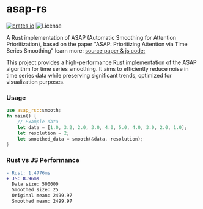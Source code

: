 # asap-rs
[![crates.io](https://img.shields.io/crates/v/asap-rs.svg)](https://crates.io/crates/asap-rs)
![License](https://img.shields.io/badge/License-MIT-blue.svg)

A Rust implementation of ASAP (Automatic Smoothing for Attention Prioritization), based on the paper "ASAP: Prioritizing Attention via Time Series Smoothing" learn more: [source paper & js code: ](https://github.com/stanford-futuredata/ASAP)

This project provides a high-performance Rust implementation of the ASAP algorithm for time series smoothing. It aims to efficiently reduce noise in time series data while preserving significant trends, optimized for visualization purposes.

### Usage

```rust
use asap_rs::smooth;
fn main() {
    // Example data
    let data = [1.0, 3.2, 2.0, 3.0, 4.0, 5.0, 4.0, 3.0, 2.0, 1.0];
    let resolution = 2;
    let smoothed_data = smooth(&data, resolution);
}
```

### Rust vs JS Performance

```diff
- Rust: 1.4776ms
+ JS: 8.96ms
  Data size: 500000
  Smoothed size: 25
  Original mean: 2499.97
  Smoothed mean: 2499.97
```
